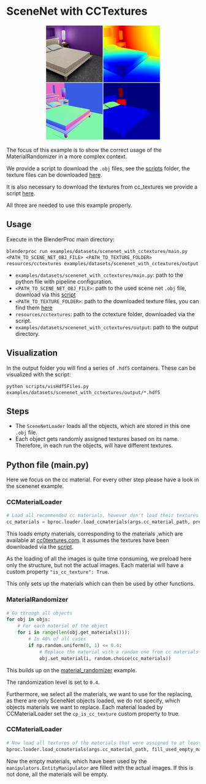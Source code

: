 # SceneNet with CCTextures

<p align="center">
<img src="../../../images/scenenet_with_cctextures_rendering.jpg" alt="Front readme image" width=300>
</p>

The focus of this example is to show the correct usage of the MaterialRandomizer in a more complex context.

We provide a script to download the `.obj` files, see the [scripts](../../scripts/) folder, the texture files can be downloaded [here](http://tinyurl.com/zpc9ppb).

It is also necessary to download the textures from cc_textures we provide a script [here](../../scripts/download_cc_textures.py).

All three are needed to use this example properly.

## Usage

Execute in the BlenderProc main directory:

```
blenderproc run examples/datasets/scenenet_with_cctextures/main.py <PATH_TO_SCENE_NET_OBJ_FILE> <PATH_TO_TEXTURE_FOLDER> resources/cctextures examples/datasets/scenenet_with_cctextures/output
``` 

* `examples/datasets/scenenet_with_cctextures/main.py`: path to the python file with pipeline configuration.
* `<PATH_TO_SCENE_NET_OBJ_FILE>`: path to the used scene net `.obj` file, download via this [script](../../scripts/download_scenenet_with_cctextures.py)
* `<PATH_TO_TEXTURE_FOLDER>`: path to the downloaded texture files, you can find them [here](http://tinyurl.com/zpc9ppb)
* `resources/cctextures`:  path to the cctexture folder, downloaded via the script.
* `examples/datasets/scenenet_with_cctextures/output`: path to the output directory.


## Visualization

In the output folder you will find a series of `.hdf5` containers. These can be visualized with the script:

```
python scripts/visHdf5Files.py examples/datasets/scenenet_with_cctextures/output/*.hdf5
``` 

## Steps

* The `SceneNetLoader` loads all the objects, which are stored in this one `.obj` file. 
* Each object gets randomly assigned textures based on its name. Therefore, in each run the objects, will have different textures.
 
## Python file (main.py)

Here we focus on the cc material. For every other step please have a look in the scenenet example.

### CCMaterialLoader

```python
# Load all recommended cc materials, however don't load their textures yet
cc_materials = bproc.loader.load_ccmaterials(args.cc_material_path, preload=True)
```

This loads empty materials, corresponding to the materials ,which are available at [cc0textures.com](https://cc0textures.com/).
It assumes the textures have been downloaded via the [script](../../scripts/download_cc_textures.py). 

As the loading of all the images is quite time consuming, we preload here only the structure, but not the actual images.
Each material will have a custom property `"is_cc_texture": True`.

This only sets up the materials which can then be used by other functions.

### MaterialRandomizer 

```python
# Go through all objects
for obj in objs:
    # For each material of the object
    for i in range(len(obj.get_materials())):
        # In 40% of all cases
        if np.random.uniform(0, 1) <= 0.4:
            # Replace the material with a random one from cc materials
            obj.set_material(i, random.choice(cc_materials))
```

This builds up on the [material_randomizer](../material_randomizer/README.md) example.

The randomization level is set to `0.4`.

Furthermore, we select all the materials, we want to use for the replacing, as there are only SceneNet objects loaded, we do not specify, which objects materials we want to replace.
Each material loaded by CCMaterialLoader set the `cp_is_cc_texture` custom property to true.

### CCMaterialLoader

```python
# Now load all textures of the materials that were assigned to at least one object
bproc.loader.load_ccmaterials(args.cc_material_path, fill_used_empty_materials=True)
```

Now the empty materials, which have been used by the `manipulators.EntityManipulator` are filled with the actual images.
If this is not done, all the materials will be empty.